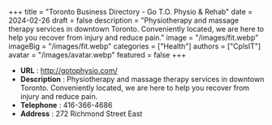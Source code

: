 +++
title = "Toronto Business Directory - Go T.O. Physio & Rehab"
date = 2024-02-26
draft = false
description = "Physiotherapy and massage therapy services in downtown Toronto. Conveniently located, we are here to help you recover from injury and reduce pain."
image = "/images/fit.webp"
imageBig = "/images/fit.webp"
categories = ["Health"]
authors = ["CplsIT"]
avatar = "/images/avatar.webp"
featured = false
+++


* **URL** :  http://gotophysio.com/
* **Description** : Physiotherapy and massage therapy services in downtown Toronto. Conveniently located, we are here to help you recover from injury and reduce pain.
* **Telephone** : 416-366-4686
* **Address** : 272 Richmond Street East